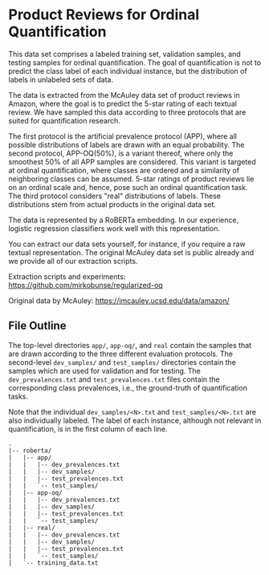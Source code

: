 # Product Reviews for Ordinal Quantification

This data set comprises a labeled training set, validation samples, and testing samples for ordinal quantification. The goal of quantification is not to predict the class label of each individual instance, but the distribution of labels in unlabeled sets of data.

The data is extracted from the McAuley data set of product reviews in Amazon, where the goal is to predict the 5-star rating of each textual review. We have sampled this data according to three protocols that are suited for quantification research.

The first protocol is the artificial prevalence protocol (APP), where all possible distributions of labels are drawn with an equal probability. The second protocol, APP-OQ(50%), is a variant thereof, where only the smoothest 50% of all APP samples are considered. This variant is targeted at ordinal quantification, where classes are ordered and a similarity of neighboring classes can be assumed. 5-star ratings of product reviews lie on an ordinal scale and, hence, pose such an ordinal quantification task. The third protocol considers "real" distributions of labels. These distributions stem from actual products in the original data set.

The data is represented by a RoBERTa embedding. In our experience, logistic regression classifiers work well with this representation.

You can extract our data sets yourself, for instance, if you require a raw textual representation. The original McAuley data set is public already and we provide all of our extraction scripts.

Extraction scripts and experiments: https://github.com/mirkobunse/regularized-oq

Original data by McAuley: https://jmcauley.ucsd.edu/data/amazon/

## File Outline

The top-level directories `app/`, `app-oq/`, and `real` contain the samples that are drawn according to the three different evaluation protocols. The second-level `dev_samples/` and `test_samples/` directories contain the samples which are used for validation and for testing. The `dev_prevalences.txt` and `test_prevalences.txt` files contain the corresponding class prevalences, i.e., the ground-truth of quantification tasks.

Note that the individual `dev_samples/<N>.txt` and `test_samples/<N>.txt` are also individually labeled. The label of each instance, although not relevant in quantification, is in the first column of each line.

```
.
|-- roberta/
|   |-- app/
|   |   |-- dev_prevalences.txt
|   |   |-- dev_samples/
|   |   |-- test_prevalences.txt
|   |   `-- test_samples/
|   |-- app-oq/
|   |   |-- dev_prevalences.txt
|   |   |-- dev_samples/
|   |   |-- test_prevalences.txt
|   |   `-- test_samples/
|   |-- real/
|   |   |-- dev_prevalences.txt
|   |   |-- dev_samples/
|   |   |-- test_prevalences.txt
|   |   `-- test_samples/
|   `-- training_data.txt
```
